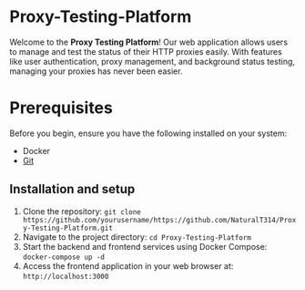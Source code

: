 # Proxy-Testing-Platform

Welcome to the **Proxy Testing Platform**! Our web application allows users to manage and test the status of their HTTP proxies easily. With features like user authentication, proxy management, and background status testing, managing your proxies has never been easier.


# Prerequisites
Before you begin, ensure you have the following installed on your system:

-   Docker
-   [Git](https://git-scm.com/)

## Installation and setup

 1. Clone the repository: `git clone https://github.com/yourusername/https://github.com/NaturalT314/Proxy-Testing-Platform.git`
 2. Navigate to the project directory: `cd Proxy-Testing-Platform`
 3. Start the backend and frontend services using Docker Compose: `docker-compose up -d`
 4. Access the frontend application in your web browser at: `http://localhost:3000`
